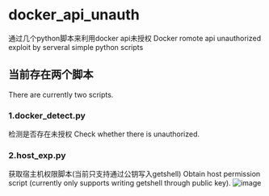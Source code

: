 # docker_api_unauth
通过几个python脚本来利用docker api未授权
Docker romote api unauthorized exploit by serveral simple python scripts
## 当前存在两个脚本
There are currently two scripts.

### 1.docker_detect.py
检测是否存在未授权
Check whether there is unauthorized.

### 2.host_exp.py
获取宿主机权限脚本(当前只支持通过公钥写入getshell)
Obtain host permission script (currently only supports writing getshell through public key).
![image](https://github.com/user-attachments/assets/7e95aa7f-d152-4328-a40c-1d414d3e380c)
